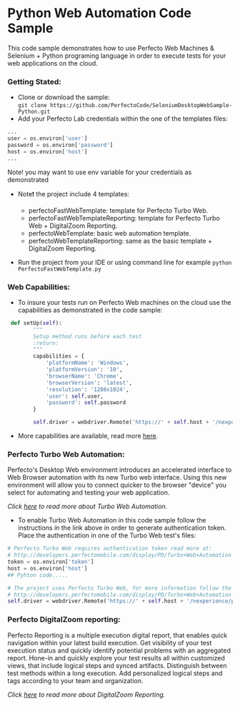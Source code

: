 # Python Web Automation Code Sample

This code sample demonstrates how to use Perfecto Web Machines & Selenium + Python programing language in order to execute tests 
for your web applications on the cloud. 

### Getting Stated: 
- Clone or download the sample:<br/> `git clone https://github.com/PerfectoCode/SeleniumDesktopWebSample-Python.git`
- Add your Perfecto Lab credentials within the one of the templates files:
```Python
...
user = os.environ['user']
password = os.environ['password']
host = os.environ['host']
... 
```
Note! you may want to use env variable for your credentials as demonstrated

- Note:exclamation: the project include 4 templates: 
    - perfectoFastWebTemplate: template for Perfecto Turbo Web.
    - perfectoFastWebTemplateReporting: template for Perfecto Turbo Web + DigitalZoom Reporting.
    - perfectoWebTemplate: basic web automation template.
    - perfectoWebTemplateReporting: same as the basic template + DigitalZoom Reporting.
    
- Run the project from your IDE or using command line for example `python PerfectoFastWebTemplate.py`

### Web Capabilities: 

- To insure your tests run on Perfecto Web machines on the cloud use the capabilities as demonstrated in the code sample: <br/>
```Python
 def setUp(self):
        """
        Setup method runs before each test
        :return: 
        """
        capabilities = {
            'platformName': 'Windows',
            'platformVersion': '10',
            'browserName': 'Chrome',
            'browserVersion': 'latest',
            'resolution': '1280x1024',
            'user': self.user,
            'password': self.password
        }

        self.driver = webdriver.Remote('https://' + self.host + '/nexperience/perfectomobile/wd/hub', capabilities)
```

- More capabilities are available, read more [here](http://developers.perfectomobile.com/display/PD/Supported+Platforms).

### Perfecto Turbo Web Automation:

Perfecto's Desktop Web environment introduces an accelerated interface to Web Browser automation with its new Turbo web interface. Using this new environment will allow you to connect quicker to the browser "device" you select for automating and testing your web application.

*Click [here](http://developers.perfectomobile.com/display/PD/Turbo+Web+Automation) to read more about Turbo Web Automation.*

- To enable Turbo Web Automation in this code sample follow the instructions in the link above in order to generate authentication token.
Place the authentication in one of the Turbo Web test's files:
```Python
# Perfecto Turbo Web requires authentication token read more at:
# http://developers.perfectomobile.com/display/PD/Turbo+Web+Automation
token = os.environ['token']
host = os.environ['host']
## Pyhton code.....

# The project uses Perfecto Turbo Web, for more information follow the instructions at:
# http://developers.perfectomobile.com/display/PD/Turbo+Web+Automation
self.driver = webdriver.Remote('https://' + self.host + '/nexperience/perfectomobile/wd/hub/fast', capabilities)

```

### Perfecto DigitalZoom reporting:

Perfecto Reporting is a multiple execution digital report, that enables quick navigation within your latest build execution. Get visibility of your test execution status and quickly identify potential problems with an aggregated report.
Hone-in and quickly explore your test results all within customized views, that include logical steps and synced artifacts. Distinguish between test methods within a long execution. Add personalized logical steps and tags according to your team and organization.

*Click [here](http://developers.perfectomobile.com/display/PD/Reporting) to read more about DigitalZoom Reporting.*
